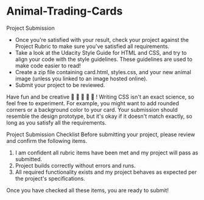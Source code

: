 # Animal-Trading-Cards

Project Submission

- Once you're satisfied with your result, check your project against the Project Rubric to make sure you've satisfied all requirements.
- Take a look at the Udacity Style Guide for HTML and CSS, and try to align your code with the style guidelines. These guidelines are used to make code easier to read!
- Create a zip file containing card.html, styles.css, and your new animal image (unless you linked to an image hosted online).
- Submit your project to be reviewed.

Have fun and be creative 🐠 🐍 🐅 🐼 🐫 ! Writing CSS isn't an exact science, so feel free to experiment. For example, you might want to add rounded corners or a background color to your card. Your submission should resemble the design prototype, but it's okay if it doesn't match exactly, so long as you satisfy all the requirements.

Project Submission Checklist
Before submitting your project, please review and confirm the following items.

 1. I am confident all rubric items have been met and my project will pass as submitted.
 2. Project builds correctly without errors and runs.
 3. All required functionality exists and my project behaves as expected per the project's specifications.

Once you have checked all these items, you are ready to submit!

